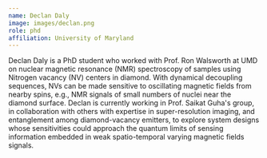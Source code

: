 ```yaml
---
name: Declan Daly
image: images/declan.png
role: phd
affiliation: University of Maryland
---
```


Declan Daly is a PhD student who worked with Prof. Ron Walsworth at UMD on nuclear magnetic resonance (NMR) spectroscopy of samples using Nitrogen vacancy (NV) centers in diamond. With dynamical decoupling sequences, NVs can be made sensitive to oscillating magnetic fields from
nearby spins, e.g., NMR signals of small numbers of nuclei near the diamond surface. Declan is currently working in Prof. Saikat Guha's group, in collaboration with others with expertise in super-resolution imaging, and entanglement among diamond-vacancy emitters, to explore system designs whose sensitivities could approach the quantum limits of sensing information embedded in weak spatio-temporal varying magnetic fields signals.